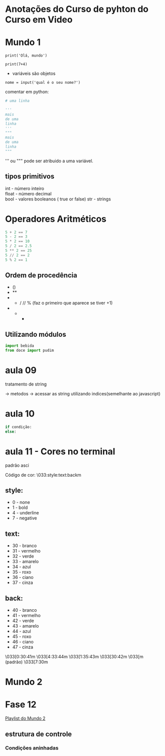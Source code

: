 # Anotações do Curso de pyhton do Curso em Video

# Mundo 1

`print('Olá, mundo')`

`print(7+4)`

- variáveis são objetos

`nome = input('qual é o seu nome?')`

comentar em python:
```python
# uma linha

'''
mais
de uma
linha
'''
"""
mais
de uma
linha
"""
```

''' ou """ pode ser atribuido a uma variável.

## tipos primitivos

int - número inteiro  
float - número decimal  
bool - valores booleanos ( true or false)
str - strings

# Operadores Aritméticos

```py
5 + 2 == 7
5 - 2 == 3
5 * 2 == 10
5 / 2 == 2.5
5 ** 2 == 25
5 // 2 == 2
5 % 2 == 1

```

## Ordem de procedência

- ()
- **
- * / // % (faz o primeiro que aparece se tiver +1)
- + -


## Utilizando módulos

```py
import bebida
from doce import pudim
```

# aula 09

tratamento de string

-> metodos
-> acessar as string utilizando indices(semelhante ao javascript)


# aula 10

```py
if condição:
else:
```

# aula 11 - Cores no terminal

padrão asci

Código de cor: \033:style:text:backm

## style:
- 0 - none
- 1 - bold
- 4 - underline
- 7 - negative

## text:
- 30 - branco
- 31 - vermelho
- 32 - verde
- 33 - amarelo
- 34 - azul
- 35 - roxo
- 36 - ciano
- 37 - cinza

## back:
- 40 - branco
- 41 - vermelho
- 42 - verde
- 43 - amarelo
- 44 - azul
- 45 - roxo
- 46 - ciano
- 47 - cinza

\033[0:30:41m
\033[4:33:44m
\033[1:35:43m
\033[30:42m
\033[m (padrão)
\033[7:30m


# Mundo 2

# Fase 12
 [Playlist do Mundo 2](https://www.youtube.com/watch?v=j9bYDjaAYzw&list=PLHz_AreHm4dk_nZHmxxf_J0WRAqy5Czye&index=2)



## estrutura de controle

### Condições aninhadas




